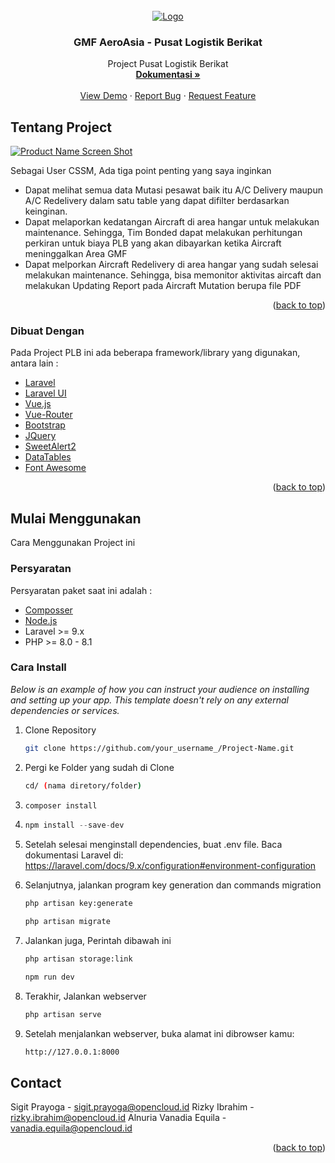 <div id="top"></div>

<!-- Logo Project -->
<br />
<div align="center">
  <a href="#">
    <img src="/public/img/logo-gmf-dark.png" alt="Logo" >  </a>

  <h3 align="center">GMF AeroAsia - Pusat Logistik Berikat</h3>

  <p align="center">
    Project Pusat Logistik Berikat
    <br />
    <a href="#"><strong>Dokumentasi »</strong></a>
    <br />
    <br />
    <a href="#">View Demo</a>
    ·
    <a href="#">Report Bug</a>
    ·
    <a href="#">Request Feature</a>
  </p>
</div>

<!-- Tentang Project -->
## Tentang Project

[![Product Name Screen Shot][mockup-screenshot]](https://#)

Sebagai User CSSM, Ada tiga point penting yang saya inginkan
* Dapat melihat semua data Mutasi pesawat baik itu A/C Delivery maupun A/C Redelivery dalam satu table yang dapat difilter berdasarkan keinginan.
* Dapat melaporkan kedatangan Aircraft di area hangar untuk melakukan maintenance. Sehingga, Tim Bonded dapat melakukan perhitungan perkiran untuk biaya PLB yang akan dibayarkan ketika Aircraft meninggalkan Area GMF
* Dapat melporkan Aircraft Redelivery di area hangar yang sudah selesai melakukan maintenance. Sehingga, bisa memonitor aktivitas aircaft dan melakukan Updating Report pada Aircraft Mutation berupa file PDF

<p align="right">(<a href="#top">back to top</a>)</p>



### Dibuat Dengan

Pada Project PLB ini ada beberapa framework/library yang digunakan, antara lain :

* [Laravel](https://laravel.com)
* [Laravel UI](https://github.com/laravel/ui)
* [Vue.js](https://vuejs.org/)
* [Vue-Router](https://router.vuejs.org/)
* [Bootstrap](https://getbootstrap.com)
* [JQuery](https://jquery.com)
* [SweetAlert2](https://sweetalert2.github.io/)
* [DataTables](https://datatables.net/)
* [Font Awesome](https://fontawesome.com/)

<p align="right">(<a href="#top">back to top</a>)</p>



<!-- Mulai Meenggunakan -->
## Mulai Menggunakan

Cara Menggunakan Project ini

### Persyaratan

Persyaratan paket saat ini adalah :
* [Composser](https://getcomposer.org/download/)
* [Node.js](https://nodejs.org/en/)
* Laravel >= 9.x
* PHP >= 8.0 - 8.1

### Cara Install

_Below is an example of how you can instruct your audience on installing and setting up your app. This template doesn't rely on any external dependencies or services._

1. Clone Repository
   ```sh
   git clone https://github.com/your_username_/Project-Name.git
   ```
2. Pergi ke Folder yang sudah di Clone
   ```sh
   cd/ (nama diretory/folder)
   ```
3. ```js
   composer install
   ```
4. ```js
   npm install --save-dev
   ```
5. Setelah selesai menginstall dependencies, buat .env file. Baca dokumentasi Laravel di: https://laravel.com/docs/9.x/configuration#environment-configuration

6. Selanjutnya, jalankan program key generation dan commands migration
   ```sh
   php artisan key:generate 
   ```
   ```sh
   php artisan migrate
   ```
7. Jalankan juga, Perintah dibawah ini
   ```sh
   php artisan storage:link
   ```
   ```sh
   npm run dev
   ```
8. Terakhir, Jalankan webserver
   ```sh
   php artisan serve
9. Setelah menjalankan webserver, buka alamat ini dibrowser kamu:
   ```sh
   http://127.0.0.1:8000
   ```
<!-- CONTACT -->
## Contact

Sigit Prayoga - sigit.prayoga@opencloud.id
Rizky Ibrahim - rizky.ibrahim@opencloud.id
Alnuria Vanadia Equila - vanadia.equila@opencloud.id

<p align="right">(<a href="#top">back to top</a>)</p>



[mockup-screenshot]: public/img/Screenshot.png